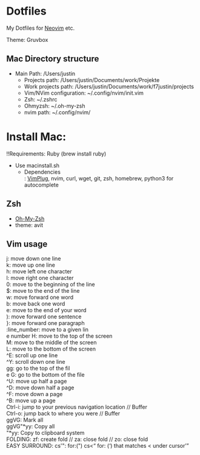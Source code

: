 # Dotfiles
My Dotfiles for [Neovim](https://neovim.io/) etc.

Theme: Gruvbox

## Mac Directory structure
- Main Path: /Users/justin
  - Projects path: /Users/justin/Documents/work/Projekte
  - Work projects path: /Users/justin/Documents/work/f7justin/projects
  - Vim/NVim configuration: ~/.config/nvim/init.vim
  - Zsh: ~/.zshrc
  - Ohmyzsh: ~/.oh-my-zsh
  - nvim path: ~/.config/nvim/

#  Install Mac:
!!Requirements: Ruby (brew install ruby)
  
- Use macinstall.sh
  - Dependencies<br>
      : [VimPlug](https://github.com/junegunn/vim-plug), nvim, curl, wget, git, zsh, homebrew, python3 for autocomplete
      
## Zsh 
 - [Oh-My-Zsh](https://github.com/ohmyzsh/ohmyzsh)
 - theme: avit

## Vim usage

j: move down one line<br>
k: move up one line<br>
h: move left one character<br>
l: move right one character<br>
0: move to the beginning of the line<br>
$: move to the end of the line<br>
w: move forward one word<br>
b: move back one word<br>
e: move to the end of your word<br>
): move forward one sentence<br>
}: move forward one paragraph<br>
:line_number: move to a given lin<br>e number
H: move to the top of the screen<br>
M: move to the middle of the screen<br>
L: move to the bottom of the screen<br>
^E: scroll up one line<br>
^Y: scroll down one line<br>
gg: go to the top of the fil<br>e
G: go to the bottom of the file<br>
^U: move up half a page<br>
^D: move down half a page<br>
^F: move down a page<br>
^B: move up a page<br>
Ctrl-i: jump to your previous navigation location // Buffer<br>
Ctrl-o: jump back to where you were // Buffer<br>
ggVG: Mark all<br>
ggVG"*yy: Copy all<br>
"*yy: Copy to clipboard system<br>
FOLDING: zf: create fold // za: close fold // zo: close fold<br>
EASY SURROUND: cs'": for:(") cs<<Q> for: (<Q>) that matches < under cursor
